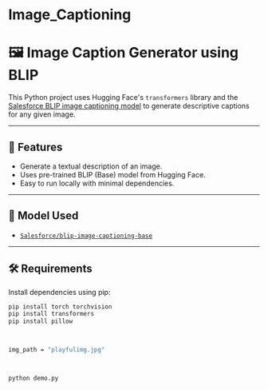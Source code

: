 # Image_Captioning

# 🖼️ Image Caption Generator using BLIP

This Python project uses Hugging Face's `transformers` library and the [Salesforce BLIP image captioning model](https://huggingface.co/Salesforce/blip-image-captioning-base) to generate descriptive captions for any given image.

---

## 📌 Features

- Generate a textual description of an image.
- Uses pre-trained BLIP (Base) model from Hugging Face.
- Easy to run locally with minimal dependencies.

---

## 🧠 Model Used

- [`Salesforce/blip-image-captioning-base`](https://huggingface.co/Salesforce/blip-image-captioning-base)

---

## 🛠️ Requirements

Install dependencies using pip:

```bash
pip install torch torchvision
pip install transformers
pip install pillow



img_path = "playfulimg.jpg"



python demo.py







